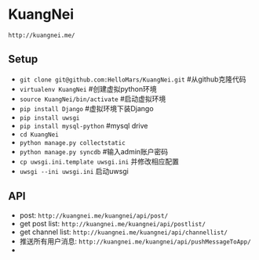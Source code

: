 KuangNei
========

`http://kuangnei.me/`

## Setup ##
* `git clone git@github.com:HelloMars/KuangNei.git` #从github克隆代码
* `virtualenv KuangNei` #创建虚拟python环境
* `source KuangNei/bin/activate` #启动虚拟环境
* `pip install Django` #虚拟环境下装Django
* `pip install uwsgi`
* `pip install mysql-python` #mysql drive
* `cd KuangNei`
* `python manage.py collectstatic`
* `python manage.py syncdb` #输入admin账户密码
* `cp uwsgi.ini.template uwsgi.ini` 并修改相应配置
* `uwsgi --ini uwsgi.ini` 启动uwsgi

## API ##
* post: `http://kuangnei.me/kuangnei/api/post/`
* get post list: `http://kuangnei.me/kuangnei/api/postlist/`
* get channel list: `http://kuangnei.me/kuangnei/api/channellist/`
* 推送所有用户消息: `http://kuangnei.me/kuangnei/api/pushMessageToApp/`
* 